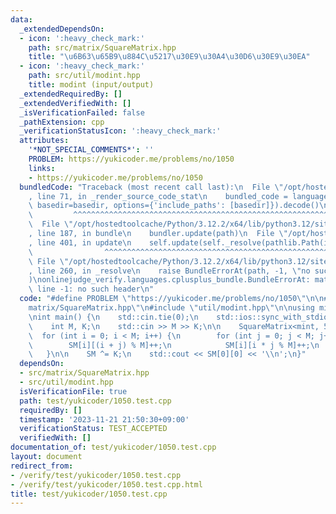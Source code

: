 ```yaml
---
data:
  _extendedDependsOn:
  - icon: ':heavy_check_mark:'
    path: src/matrix/SquareMatrix.hpp
    title: "\u6B63\u65B9\u884C\u5217\u30E9\u30A4\u30D6\u30E9\u30EA"
  - icon: ':heavy_check_mark:'
    path: src/util/modint.hpp
    title: modint (input/output)
  _extendedRequiredBy: []
  _extendedVerifiedWith: []
  _isVerificationFailed: false
  _pathExtension: cpp
  _verificationStatusIcon: ':heavy_check_mark:'
  attributes:
    '*NOT_SPECIAL_COMMENTS*': ''
    PROBLEM: https://yukicoder.me/problems/no/1050
    links:
    - https://yukicoder.me/problems/no/1050
  bundledCode: "Traceback (most recent call last):\n  File \"/opt/hostedtoolcache/Python/3.12.2/x64/lib/python3.12/site-packages/onlinejudge_verify/documentation/build.py\"\
    , line 71, in _render_source_code_stat\n    bundled_code = language.bundle(stat.path,\
    \ basedir=basedir, options={'include_paths': [basedir]}).decode()\n          \
    \         ^^^^^^^^^^^^^^^^^^^^^^^^^^^^^^^^^^^^^^^^^^^^^^^^^^^^^^^^^^^^^^^^^^^^^^^^^^^^^^^^^\n\
    \  File \"/opt/hostedtoolcache/Python/3.12.2/x64/lib/python3.12/site-packages/onlinejudge_verify/languages/cplusplus.py\"\
    , line 187, in bundle\n    bundler.update(path)\n  File \"/opt/hostedtoolcache/Python/3.12.2/x64/lib/python3.12/site-packages/onlinejudge_verify/languages/cplusplus_bundle.py\"\
    , line 401, in update\n    self.update(self._resolve(pathlib.Path(included), included_from=path))\n\
    \                ^^^^^^^^^^^^^^^^^^^^^^^^^^^^^^^^^^^^^^^^^^^^^^^^^^^^^^^^^\n \
    \ File \"/opt/hostedtoolcache/Python/3.12.2/x64/lib/python3.12/site-packages/onlinejudge_verify/languages/cplusplus_bundle.py\"\
    , line 260, in _resolve\n    raise BundleErrorAt(path, -1, \"no such header\"\
    )\nonlinejudge_verify.languages.cplusplus_bundle.BundleErrorAt: matrix/SquareMatrix.hpp:\
    \ line -1: no such header\n"
  code: "#define PROBLEM \"https://yukicoder.me/problems/no/1050\"\n\n#include \"\
    matrix/SquareMatrix.hpp\"\n#include \"util/modint.hpp\"\n\nusing mint = atcoder::modint1000000007;\n\
    \nint main() {\n    std::cin.tie(0);\n    std::ios::sync_with_stdio(false);\n\
    \    int M, K;\n    std::cin >> M >> K;\n\n    SquareMatrix<mint, 55> SM;\n  \
    \  for (int i = 0; i < M; i++) {\n        for (int j = 0; j < M; j++) {\n    \
    \        SM[i][(i + j) % M]++;\n            SM[i][i * j % M]++;\n        }\n \
    \   }\n\n    SM ^= K;\n    std::cout << SM[0][0] << '\\n';\n}"
  dependsOn:
  - src/matrix/SquareMatrix.hpp
  - src/util/modint.hpp
  isVerificationFile: true
  path: test/yukicoder/1050.test.cpp
  requiredBy: []
  timestamp: '2023-11-21 21:50:30+09:00'
  verificationStatus: TEST_ACCEPTED
  verifiedWith: []
documentation_of: test/yukicoder/1050.test.cpp
layout: document
redirect_from:
- /verify/test/yukicoder/1050.test.cpp
- /verify/test/yukicoder/1050.test.cpp.html
title: test/yukicoder/1050.test.cpp
---
```

